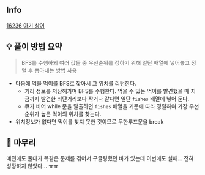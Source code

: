 ## Info
[16236 아기 상어](https://www.acmicpc.net/problem/16236)

## 💡 풀이 방법 요약
> BFS를 수행하되 여러 값들 중 우선순위를 정하기 위해 일단 배열에 넣어놓고 정렬 후 뽑아내는 방법 사용

- 다음에 먹을 먹이를 BFS로 찾아서 그 위치를 리턴한다.
  - 거리 정보를 저장해가며 BFS를 수행한다. 먹을 수 있는 먹이를 발견했을 때 지금까지 발견한 최단거리보다 작거나 같다면 일단 `fishes` 배열에 넣어 둔다.
  - 큐가 비어 while 문을 탈출하면 `fishes` 배열을 기준에 따라 정렬하여 가장 우선순위가 높은 먹이의 위치를 찾는다.
- 위치정보가 없다면 먹이를 찾지 못한 것이므로 무한루프문을 break


## 🙂 마무리
예전에도 풀다가 똑같은 문제를 겪어서 구글링했던 바가 있는데 이번에도 실패... 전혀 성장하지 않았다... ㅠㅠ